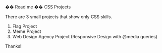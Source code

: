 �� R e a d  m e ��
 
 CSS Projects

There are 3 small projects that show only CSS skills.

1. Flag Project
2. Meme Project
3. Web Design Agency Project (Responsive Design with @media queries)

Thanks!
